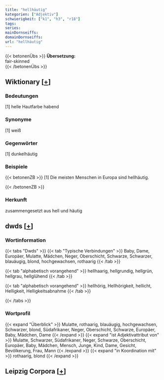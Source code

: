 ```yaml
---
title: "hellhäutig"
kategorien: ["Adjektiv"]
schwierigkeit: ["k1", "h3", "r18"]
tags:
series:
mainDornseiffs:
domainDornseiffs:
url: "hellhäutig"
---
```


{{< betonenÜbs >}}
**Übersetzung:**  
fair-skinned  
{{< /betonenÜbs >}}

## Wiktionary [[+](https://de.wiktionary.org/wiki/hellhäutig)]

### Bedeutungen
[1] helle Hautfarbe habend  

### Synonyme
[1] weiß  

### Gegenwörter
[1] dunkelhäutig  

### Beispiele
{{< betonenZB >}}
[1] Die meisten Menschen in Europa sind hellhäutig.  

{{< /betonenZB >}}
### Herkunft
zusammengesetzt aus hell und häutig  



## dwds [[+](https://www.dwds.de/wb/hellhäutig)]

### Wortinformation
{{< tabs "Dwds" >}}
{{< tab "Typische Verbindungen" >}}
Baby, Dame, Europäer, Mulatte, Mädchen, Neger, Oberschicht, Schwarze, Schwarzer, blauäugig, blond, hochgewachsen, rothaarig
{{< /tab >}}

{{< tab "alphabetisch vorangehend" >}}
hellhaarig, hellgrundig, hellgrün, hellgrau, hellglühend
{{< /tab >}}

{{< tab "alphabetisch vorangehend" >}}
hellhörig, Hellhörigkeit, hellicht, Helligkeit, Helligkeitsabnahme
{{< /tab >}}

{{< /tabs >}}

### Wortprofil
{{< expand "Überblick" >}} Mulatte, rothaarig, blauäugig, hochgewachsen, Schwarzer, blond, Südafrikaner, Neger, Oberschicht, Schwarze, Europäer, Baby, Mädchen, Dame {{< /expand >}}
{{< expand "ist Adjektivattribut von" >}} Mulatte, Schwarzer, Südafrikaner, Neger, Schwarze, Oberschicht, Europäer, Baby, Mädchen, Mensch, Junge, Kind, Dame, Gesicht, Bevölkerung, Frau, Mann {{< /expand >}}
{{< expand "in Koordination mit" >}} rothaarig, blond {{< /expand >}}

## Leipzig Corpora [[+](https://corpora.uni-leipzig.de/en/res?word=hellhäutig&corpusId=deu_newscrawl-public_2018)]

